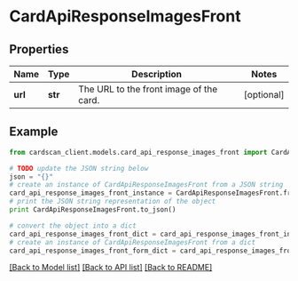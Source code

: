 # CardApiResponseImagesFront


## Properties
Name | Type | Description | Notes
------------ | ------------- | ------------- | -------------
**url** | **str** | The URL to the front image of the card. | [optional] 

## Example

```python
from cardscan_client.models.card_api_response_images_front import CardApiResponseImagesFront

# TODO update the JSON string below
json = "{}"
# create an instance of CardApiResponseImagesFront from a JSON string
card_api_response_images_front_instance = CardApiResponseImagesFront.from_json(json)
# print the JSON string representation of the object
print CardApiResponseImagesFront.to_json()

# convert the object into a dict
card_api_response_images_front_dict = card_api_response_images_front_instance.to_dict()
# create an instance of CardApiResponseImagesFront from a dict
card_api_response_images_front_form_dict = card_api_response_images_front.from_dict(card_api_response_images_front_dict)
```
[[Back to Model list]](../README.md#documentation-for-models) [[Back to API list]](../README.md#documentation-for-api-endpoints) [[Back to README]](../README.md)


